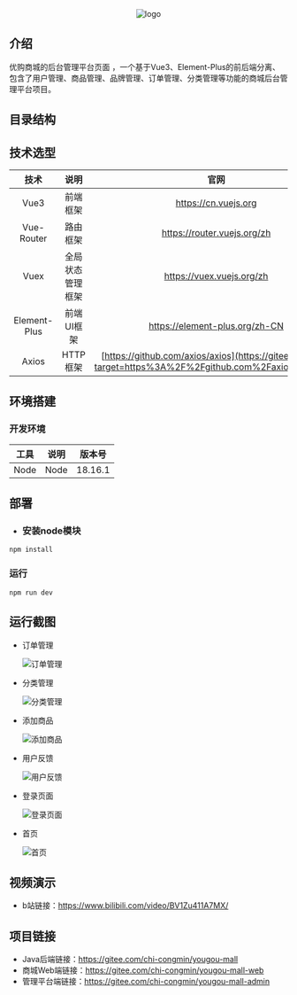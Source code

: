 <div align='center'>
    <img src='https://gitee.com/chi-congmin/yougou-mall/raw/master/readme/img/yougou.png' alt='logo'>
</div>

##  介绍

优购商城的后台管理平台页面 ，一个基于Vue3、Element-Plus的前后端分离、包含了用户管理、商品管理、品牌管理、订单管理、分类管理等功能的商城后台管理平台项目。

##  目录结构

##  技术选型

|     技术     |       说明       |                             官网                             |
| :----------: | :--------------: | :----------------------------------------------------------: |
|     Vue3     |     前端框架     |                     https://cn.vuejs.org                     |
|  Vue-Router  |     路由框架     |                 https://router.vuejs.org/zh                  |
|     Vuex     | 全局状态管理框架 |                  https://vuex.vuejs.org/zh                   |
| Element-Plus |    前端UI框架    |                https://element-plus.org/zh-CN                |
|    Axios     |     HTTP框架     | [https://github.com/axios/axios](https://gitee.com/link?target=https%3A%2F%2Fgithub.com%2Faxios%2Faxios) |

##  环境搭建

###  开发环境

| 工具 | 说明 | 版本号  |
| :--: | :--: | :-----: |
| Node | Node | 18.16.1 |

##  部署

- ###  安装node模块

```
npm install
```

###  运行

```
npm run dev
```

##  运行截图

- 订单管理

  ![订单管理](https://gitee.com/chi-congmin/yougou-mall/raw/master/readme/img/admin/%E7%AE%A1%E7%90%86%E5%B9%B3%E5%8F%B0%20-%E8%AE%A2%E5%8D%95%E7%AE%A1%E7%90%86.png)

- 分类管理

  ![分类管理](https://gitee.com/chi-congmin/yougou-mall/raw/master/readme/img/admin/%E7%AE%A1%E7%90%86%E5%B9%B3%E5%8F%B0-%E5%88%86%E7%B1%BB%E7%AE%A1%E7%90%86.png)

- 添加商品

  ![添加商品](https://gitee.com/chi-congmin/yougou-mall/raw/master/readme/img/admin/%E7%AE%A1%E7%90%86%E5%B9%B3%E5%8F%B0-%E6%B7%BB%E5%8A%A0%E5%95%86%E5%93%81.png)

- 用户反馈

  ![用户反馈](https://gitee.com/chi-congmin/yougou-mall/raw/master/readme/img/admin/%E7%AE%A1%E7%90%86%E5%B9%B3%E5%8F%B0-%E7%94%A8%E6%88%B7%E5%8F%8D%E9%A6%88.png)

- 登录页面

  ![登录页面](https://gitee.com/chi-congmin/yougou-mall/raw/master/readme/img/admin/%E7%AE%A1%E7%90%86%E5%B9%B3%E5%8F%B0-%E7%99%BB%E5%BD%95%E9%A1%B5%E9%9D%A2.png)

- 首页

  ![首页](https://gitee.com/chi-congmin/yougou-mall/raw/master/readme/img/admin/%E7%AE%A1%E7%90%86%E5%B9%B3%E5%8F%B0-%E9%A6%96%E9%A1%B5.png)
## 视频演示
- b站链接：https://www.bilibili.com/video/BV1Zu411A7MX/

## 项目链接

- Java后端链接：https://gitee.com/chi-congmin/yougou-mall
- 商城Web端链接：https://gitee.com/chi-congmin/yougou-mall-web
- 管理平台端链接：https://gitee.com/chi-congmin/yougou-mall-admin